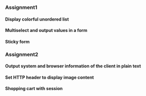 ### Assignment1
#### Display colorful unordered list
#### Multiselect and output values in a form
#### Sticky form
###
### Assignment2
#### Output system and browser information of the client in plain text
#### Set HTTP header to display image content
#### Shopping cart with session
